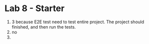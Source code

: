 # Lab 8 - Starter

1. 3 because E2E test need to test entire project. The project should finished, and then run the tests.
2. no
3. 
